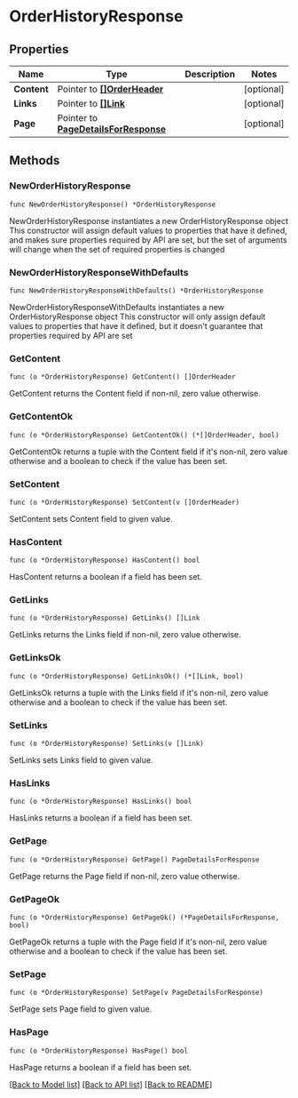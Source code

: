 # OrderHistoryResponse

## Properties

Name | Type | Description | Notes
------------ | ------------- | ------------- | -------------
**Content** | Pointer to [**[]OrderHeader**](OrderHeader.md) |  | [optional] 
**Links** | Pointer to [**[]Link**](Link.md) |  | [optional] 
**Page** | Pointer to [**PageDetailsForResponse**](PageDetailsForResponse.md) |  | [optional] 

## Methods

### NewOrderHistoryResponse

`func NewOrderHistoryResponse() *OrderHistoryResponse`

NewOrderHistoryResponse instantiates a new OrderHistoryResponse object
This constructor will assign default values to properties that have it defined,
and makes sure properties required by API are set, but the set of arguments
will change when the set of required properties is changed

### NewOrderHistoryResponseWithDefaults

`func NewOrderHistoryResponseWithDefaults() *OrderHistoryResponse`

NewOrderHistoryResponseWithDefaults instantiates a new OrderHistoryResponse object
This constructor will only assign default values to properties that have it defined,
but it doesn't guarantee that properties required by API are set

### GetContent

`func (o *OrderHistoryResponse) GetContent() []OrderHeader`

GetContent returns the Content field if non-nil, zero value otherwise.

### GetContentOk

`func (o *OrderHistoryResponse) GetContentOk() (*[]OrderHeader, bool)`

GetContentOk returns a tuple with the Content field if it's non-nil, zero value otherwise
and a boolean to check if the value has been set.

### SetContent

`func (o *OrderHistoryResponse) SetContent(v []OrderHeader)`

SetContent sets Content field to given value.

### HasContent

`func (o *OrderHistoryResponse) HasContent() bool`

HasContent returns a boolean if a field has been set.

### GetLinks

`func (o *OrderHistoryResponse) GetLinks() []Link`

GetLinks returns the Links field if non-nil, zero value otherwise.

### GetLinksOk

`func (o *OrderHistoryResponse) GetLinksOk() (*[]Link, bool)`

GetLinksOk returns a tuple with the Links field if it's non-nil, zero value otherwise
and a boolean to check if the value has been set.

### SetLinks

`func (o *OrderHistoryResponse) SetLinks(v []Link)`

SetLinks sets Links field to given value.

### HasLinks

`func (o *OrderHistoryResponse) HasLinks() bool`

HasLinks returns a boolean if a field has been set.

### GetPage

`func (o *OrderHistoryResponse) GetPage() PageDetailsForResponse`

GetPage returns the Page field if non-nil, zero value otherwise.

### GetPageOk

`func (o *OrderHistoryResponse) GetPageOk() (*PageDetailsForResponse, bool)`

GetPageOk returns a tuple with the Page field if it's non-nil, zero value otherwise
and a boolean to check if the value has been set.

### SetPage

`func (o *OrderHistoryResponse) SetPage(v PageDetailsForResponse)`

SetPage sets Page field to given value.

### HasPage

`func (o *OrderHistoryResponse) HasPage() bool`

HasPage returns a boolean if a field has been set.


[[Back to Model list]](../README.md#documentation-for-models) [[Back to API list]](../README.md#documentation-for-api-endpoints) [[Back to README]](../README.md)


